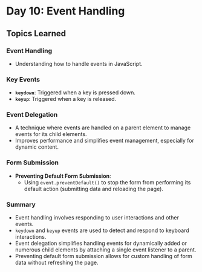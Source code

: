 # Day 10: Event Handling

## Topics Learned

### Event Handling
- Understanding how to handle events in JavaScript.

### Key Events
- **`keydown`**: Triggered when a key is pressed down.
- **`keyup`**: Triggered when a key is released.

### Event Delegation
- A technique where events are handled on a parent element to manage events for its child elements.
- Improves performance and simplifies event management, especially for dynamic content.

### Form Submission
- **Preventing Default Form Submission**:
  - Using `event.preventDefault()` to stop the form from performing its default action (submitting data and reloading the page).

### Summary
- Event handling involves responding to user interactions and other events.
- `keydown` and `keyup` events are used to detect and respond to keyboard interactions.
- Event delegation simplifies handling events for dynamically added or numerous child elements by attaching a single event listener to a parent.
- Preventing default form submission allows for custom handling of form data without refreshing the page.

